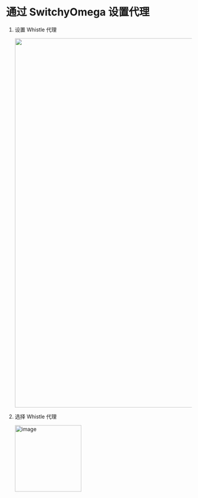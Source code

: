 # 通过 SwitchyOmega 设置代理
1. 设置 Whistle 代理

    <img src="https://user-images.githubusercontent.com/11450939/36636618-132bb09e-1a05-11e8-8514-813fd34a5454.png" width="1000" />
2. 选择 Whistle 代理

    <img width="180" alt="image" src="https://user-images.githubusercontent.com/11450939/173984519-143615b2-2a99-4486-a22a-fec71fe00423.png">
